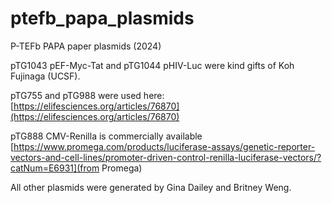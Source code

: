 # ptefb_papa_plasmids
P-TEFb PAPA paper plasmids (2024)

pTG1043	pEF-Myc-Tat and pTG1044	pHIV-Luc were kind gifts of Koh Fujinaga (UCSF). 

pTG755 and pTG988 were used here: [https://elifesciences.org/articles/76870](https://elifesciences.org/articles/76870)

pTG888 CMV-Renilla is commercially available [https://www.promega.com/products/luciferase-assays/genetic-reporter-vectors-and-cell-lines/promoter-driven-control-renilla-luciferase-vectors/?catNum=E6931](from Promega) 

All other plasmids were generated by Gina Dailey and Britney Weng.
